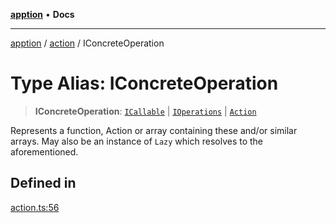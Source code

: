 [**apption**](../../README.md) • **Docs**

***

[apption](../../modules.md) / [action](../README.md) / IConcreteOperation

# Type Alias: IConcreteOperation

> **IConcreteOperation**: [`ICallable`](../interfaces/ICallable.md) \| [`IOperations`](IOperations.md) \| [`Action`](../classes/Action.md)

Represents a function, Action or array containing these and/or similar arrays.
May also be an instance of `Lazy` which resolves to the aforementioned.

## Defined in

[action.ts:56](https://github.com/mksunny1/apption/blob/b06f059586e3c06c29fccfd5bd8250a5c5e800b1/src/action.ts#L56)
